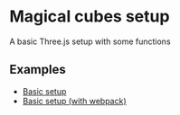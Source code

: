 # Magical cubes setup
A basic Three.js setup with some functions

## Examples
- [Basic setup](./basic)
- [Basic setup (with webpack)](./basic-webpack/dist)